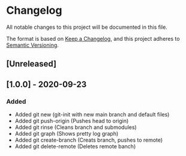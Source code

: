 # Changelog
All notable changes to this project will be documented in this file.

The format is based on [Keep a Changelog](https://keepachangelog.com/en/1.0.0/),
and this project adheres to [Semantic Versioning](https://semver.org/spec/v2.0.0.html).

## [Unreleased]

## [1.0.0] - 2020-09-23
### Added
- Added git new (git-init with new main branch and default files)
- Added git push-origin (Pushes head to origin)
- Added git rinse (Cleans branch and submodules)
- Added git graph (Shows pretty log graph)
- Added git create-branch (Creats branch, pushes to remote)
- Added git delete-remote (Deletes remote banch)
